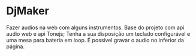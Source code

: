 # DjMaker
Fazer audios na web com alguns instrumentos.
Base do projeto com api audio web e api Tonejs;
Tenha a sua disposição um teclado configurável e uma mesa para bateria em loop.
É possível gravar o audio no inferior da página.
